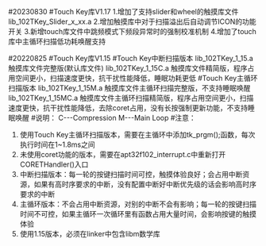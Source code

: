 #20230830
#Touch Key库V1.17
1.增加了支持slider和wheel的触摸库文件lib_102TKey_Slider_x_xx.a
2.增加触摸库中对于扫描溢出后自动调节ICON的功能开关
3.新增touch库文件中跳频模式下频段异常时的强制校准机制
4.增加了touch库中主循环扫描低功耗唤醒支持




#20220825
#Touch Key库V1.15
#Touch Key中断扫描版本
lib_102TKey_1_15.a        触摸库文件完整版(默认库文件)
lib_102TKey_1_15C.a       触摸库文件精简版，程序占用空间更小，扫描速度更快，抗干扰性能降低，睡眠功耗更低
#Touch Key主循环扫描版本
lib_102TKey_1_15M.a      触摸库文件主循环扫描完整版，不支持睡眠唤醒
lib_102TKey_1_15MC.a    触摸库文件主循环扫描精简版，程序占用空间更小，扫描速度更快，抗干扰性能降低，去除coret占用，没有长按强制更新功能，不支持睡眠唤醒
#说明：
C---Compression
M---Main Loop
#注意：
1.	使用Touch Key主循环扫描版本，需要在主循环中添加tk_prgm();函数，每次执行时间在1~1.8ms之间
2.	未使用coret功能的版本，需要在apt32f102_interrupt.c中重新打开CORETHandler()入口
3.  中断扫描版本：每一轮的按键扫描时间可控，触摸体验良好；会占用中断资源，如果有高时序要求的中断，没有配置中断好中断优先级的话会影响高时序要求的中断
4.  主循环版本：不会占用中断资源，对别的中断不会有影响；每一轮的按键扫描时间不可控，如果主循环一次循环里有函数占用大量时间，会影响按键的触摸体验
5.  使用1.15版本，必须在linker中包含libm数学库
